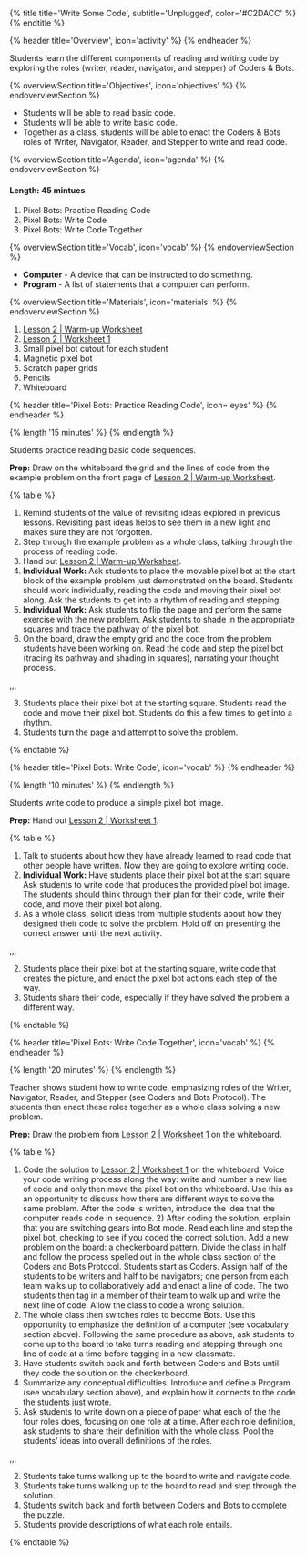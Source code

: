 {% title title='Write Some Code', subtitle='Unplugged', color='#C2DACC' %}
{% endtitle %}

{% header title='Overview', icon='activity' %}
{% endheader %}

Students learn the different components of reading and writing code by exploring the roles (writer, reader, navigator, and stepper) of Coders & Bots.

{% overviewSection title='Objectives', icon='objectives' %}
{% endoverviewSection %}

- Students will be able to read basic code.
- Students will be able to write basic code.
- Together as a class, students will be able to enact the Coders & Bots roles of Writer, Navigator, Reader, and Stepper to write and read code.

{% overviewSection title='Agenda', icon='agenda' %}
{% endoverviewSection %}

#### Length: 45 mintues


1. Pixel Bots: Practice Reading Code
2. Pixel Bots: Write Code
3. Pixel Bots: Write Code Together

{% overviewSection title='Vocab', icon='vocab' %}
{% endoverviewSection %}

- **Computer** - A device that can be instructed to do something.
- **Program** - A list of statements that a computer can perform.

{% overviewSection title='Materials', icon='materials' %}
{% endoverviewSection %}

1. [Lesson 2 | Warm-up Worksheet][warm-up]
2. [Lesson 2 | Worksheet 1][worksheet1]
3. Small pixel bot cutout for each student
4. Magnetic pixel bot
5. Scratch paper grids
6. Pencils
7. Whiteboard

{% header title='Pixel Bots: Practice Reading Code', icon='eyes' %}
{% endheader %}

{% length '15 minutes' %}
{% endlength %}

Students practice reading basic code sequences.

**Prep:** Draw on the whiteboard the grid and the lines of code from the example problem on the front page of [Lesson 2 | Warm-up Worksheet][warm-up].

{% table %}

1) Remind students of the value of revisiting ideas explored in previous lessons. Revisiting past ideas helps to see them in a new light and makes sure they are not forgotten.
2) Step through the example problem as a whole class, talking through the process of reading code.
3) Hand out [Lesson 2 | Warm-up Worksheet][warm-up].
4) **Individual Work:** Ask students to place the movable pixel bot at the start block of the example problem just demonstrated on the board. Students should work individually, reading the code and moving their pixel bot along. Ask the students to get into a rhythm of reading and stepping.
5) **Individual Work:** Ask students to flip the page and perform the same exercise with the new problem. Ask students to shade in the appropriate squares and trace the pathway of the pixel bot.
6) On the board, draw the empty grid and the code from the problem students have been working on. Read the code and step the pixel bot (tracing its pathway and shading in squares), narrating your thought process.

,,,

3) Students place their pixel bot at the starting square. Students read the code and move their pixel bot. Students do this a few times to get into a rhythm.
5) Students turn the page and attempt to solve the problem.


{% endtable %}

{% header title='Pixel Bots: Write Code', icon='vocab' %}
{% endheader %}

{% length '10 minutes' %}
{% endlength %}

Students write code to produce a simple pixel bot image.

**Prep:** Hand out [Lesson 2 | Worksheet 1][worksheet1].

{% table %}

1) Talk to students about how they have already learned to read code that other people have written. Now they are going to explore writing code.
2) **Individual Work:** Have students place their pixel bot at the start square. Ask students to write code that produces the provided pixel bot image. The students should think through their plan for their code, write their code, and move their pixel bot along.
3) As a whole class, solicit ideas from multiple students about how they designed their code to solve the problem. Hold off on presenting the correct answer until the next activity.

,,,

2) Students place their pixel bot at the starting square, write code that creates the picture, and enact the pixel bot actions each step of the way.
3) Students share their code, especially if they have solved the problem a different way.


{% endtable %}

{% header title='Pixel Bots: Write Code Together', icon='vocab' %}
{% endheader %}

{% length '20 minutes' %}
{% endlength %}

Teacher shows student how to write code, emphasizing roles of the Writer, Navigator, Reader, and Stepper (see Coders and Bots Protocol). The students then enact these roles together as a whole class solving a new problem.

**Prep:** Draw the problem from [Lesson 2 | Worksheet 1][worksheet1] on the whiteboard.

{% table %}

1) Code the solution to [Lesson 2 | Worksheet 1][worksheet1] on the whiteboard. Voice your code writing process along the way: write and number a new line of code and only then move the pixel bot on the whiteboard. Use this as an opportunity to discuss how there are different ways to solve the same problem. After the code is written, introduce the idea that the computer reads code in sequence. 2) After coding the solution, explain that you are switching gears into Bot mode. Read each line and step the pixel bot, checking to see if you coded the correct solution.
Add a new problem on the board: a checkerboard pattern. Divide the class in half and follow the process spelled out in the whole class section of the Coders and Bots Protocol. Students start as Coders. Assign half of the students to be writers and half to be navigators; one person from each team walks up to collaboratively add and enact a line of code. The two students then tag in a member of their team to walk up and write the next line of code. Allow the class to code a wrong solution.
3) The whole class then switches roles to become Bots. Use this opportunity to emphasize the definition of a computer (see vocabulary section above). Following the same procedure as above, ask students to come up to the board to take turns reading and stepping through one line of code at a time before tagging in a new classmate.
4) Have students switch back and forth between Coders and Bots until they code the solution on the checkerboard.
5) Summarize any conceptual difficulties. Introduce and define a Program (see vocabulary section above), and explain how it connects to the code the students just wrote.
6) Ask students to write down on a piece of paper what each of the the four roles does, focusing on one role at a time. After each role definition, ask students to share their definition with the whole class. Pool the students’ ideas into overall definitions of the roles.

,,,

2) Students take turns walking up to the board to write and navigate code.
3) Students take turns walking up to the board to read and step through the solution.
4) Students switch back and forth between Coders and Bots to complete the puzzle.
6) Students provide descriptions of what each role entails.


{% endtable %}

[warm-up]: ../worksheets/lesson2-warmup.pdf
[worksheet1]: ../worksheets/lesson2-worksheet1.pdf
